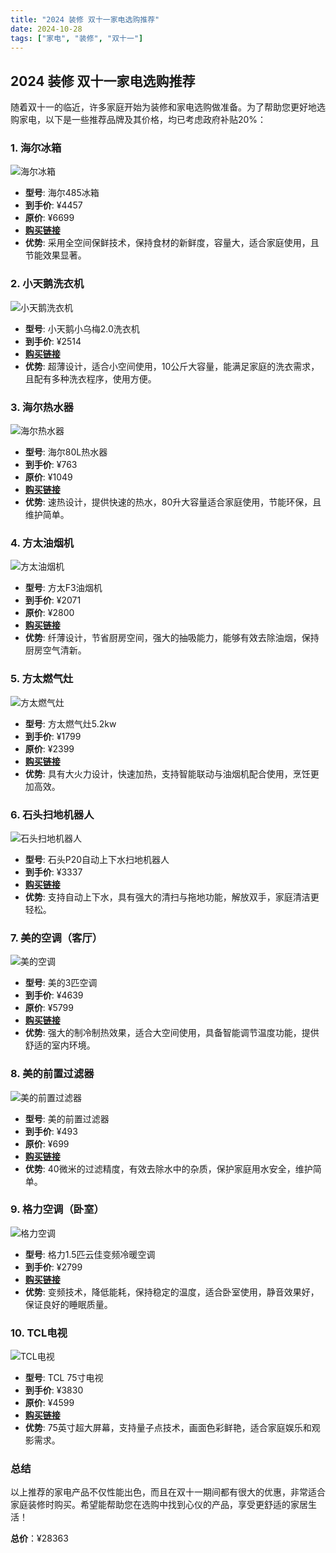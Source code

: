 ```yaml
---
title: "2024 装修 双十一家电选购推荐"
date: 2024-10-28
tags: ["家电", "装修", "双十一"]
---
```


## 2024 装修 双十一家电选购推荐

随着双十一的临近，许多家庭开始为装修和家电选购做准备。为了帮助您更好地选购家电，以下是一些推荐品牌及其价格，均已考虑政府补贴20%：

### 1. **海尔冰箱**
![海尔冰箱](/images/bingxiang.jpg)
- **型号**: 海尔485冰箱
- **到手价**: ¥4457
- **原价**: ¥6699
- **[购买链接](https://u.jd.com/KgiccZn)**
- **优势**: 采用全空间保鲜技术，保持食材的新鲜度，容量大，适合家庭使用，且节能效果显著。

### 2. **小天鹅洗衣机**
![小天鹅洗衣机](/images/xiyiji.jpg)
- **型号**: 小天鹅小乌梅2.0洗衣机
- **到手价**: ¥2514
- **[购买链接](https://u.jd.com/KDuiLGK)**
- **优势**: 超薄设计，适合小空间使用，10公斤大容量，能满足家庭的洗衣需求，且配有多种洗衣程序，使用方便。

### 3. **海尔热水器**
![海尔热水器](/images/reshuiqi.png)
- **型号**: 海尔80L热水器
- **到手价**: ¥763
- **原价**: ¥1049
- **[购买链接](https://u.jd.com/KriXKkV)**
- **优势**: 速热设计，提供快速的热水，80升大容量适合家庭使用，节能环保，且维护简单。

### 4. **方太油烟机**
![方太油烟机](/images/youyanji.png)
- **型号**: 方太F3油烟机
- **到手价**: ¥2071
- **原价**: ¥2800
- **[购买链接](https://u.jd.com/KGi5jIb)**
- **优势**: 纤薄设计，节省厨房空间，强大的抽吸能力，能够有效去除油烟，保持厨房空气清新。

### 5. **方太燃气灶**
![方太燃气灶](/images/ranqizao.png)
- **型号**: 方太燃气灶5.2kw
- **到手价**: ¥1799
- **原价**: ¥2399
- **[购买链接](https://u.jd.com/KGuw3fd)**
- **优势**: 具有大火力设计，快速加热，支持智能联动与油烟机配合使用，烹饪更加高效。

### 6. **石头扫地机器人**
![石头扫地机器人](/images/saodi.png)
- **型号**: 石头P20自动上下水扫地机器人
- **到手价**: ¥3337
- **[购买链接](https://u.jd.com/KriyQWT)**
- **优势**: 支持自动上下水，具有强大的清扫与拖地功能，解放双手，家庭清洁更轻松。

### 7. **美的空调（客厅）**
![美的空调](/images/guiji.png)
- **型号**: 美的3匹空调
- **到手价**: ¥4639
- **原价**: ¥5799
- **[购买链接](https://u.jd.com/KguVWU8)**
- **优势**: 强大的制冷制热效果，适合大空间使用，具备智能调节温度功能，提供舒适的室内环境。

### 8. **美的前置过滤器**
![美的前置过滤器](/images/qianzhiqi.png)
- **型号**: 美的前置过滤器
- **到手价**: ¥493
- **原价**: ¥699
- **[购买链接](https://u.jd.com/K1uj0ne)**
- **优势**: 40微米的过滤精度，有效去除水中的杂质，保护家庭用水安全，维护简单。

### 9. **格力空调（卧室）**
![格力空调](/images/kongtiao.png)
- **型号**: 格力1.5匹云佳变频冷暖空调
- **到手价**: ¥2799
- **[购买链接](https://u.jd.com/K1uzL8N)**
- **优势**: 变频技术，降低能耗，保持稳定的温度，适合卧室使用，静音效果好，保证良好的睡眠质量。

### 10. **TCL电视**
![TCL电视](/images/dianshi.png)
- **型号**: TCL 75寸电视
- **到手价**: ¥3830
- **原价**: ¥4599
- **[购买链接](https://u.jd.com/KauyEQS)**
- **优势**: 75英寸超大屏幕，支持量子点技术，画面色彩鲜艳，适合家庭娱乐和观影需求。

### 总结
以上推荐的家电产品不仅性能出色，而且在双十一期间都有很大的优惠，非常适合家庭装修时购买。希望能帮助您在选购中找到心仪的产品，享受更舒适的家居生活！

**总价**：¥28363
